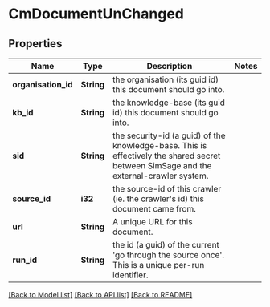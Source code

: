 # CmDocumentUnChanged

## Properties

Name | Type | Description | Notes
------------ | ------------- | ------------- | -------------
**organisation_id** | **String** | the organisation (its guid id) this document should go into. | 
**kb_id** | **String** | the knowledge-base (its guid id) this document should go into. | 
**sid** | **String** | the security-id (a guid) of the knowledge-base.  This is effectively the shared secret between SimSage and the external-crawler system. | 
**source_id** | **i32** | the source-id of this crawler (ie. the crawler's id) this document came from. | 
**url** | **String** | A unique URL for this document. | 
**run_id** | **String** | the id (a guid) of the current 'go through the source once'.  This is a unique per-run identifier. | 

[[Back to Model list]](../README.md#documentation-for-models) [[Back to API list]](../README.md#documentation-for-api-endpoints) [[Back to README]](../README.md)


